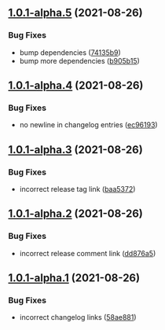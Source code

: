 ## [1.0.1-alpha.5](https://github.com/parse-community/parse-issue-bot/compare/1.0.1-alpha.4...1.0.1-alpha.5) (2021-08-26)


### Bug Fixes

* bump dependencies ([74135b9](https://github.com/parse-community/parse-issue-bot/commit/74135b9221fa0c2bc9485017ab15f9b3582f3e8b))
* bump more dependencies ([b905b15](https://github.com/parse-community/parse-issue-bot/commit/b905b15532f071eb6897f521f51c602ee31ee35b))

## [1.0.1-alpha.4](https://github.com/parse-community/parse-issue-bot/compare/1.0.1-alpha.3...1.0.1-alpha.4) (2021-08-26)


### Bug Fixes

* no newline in changelog entries ([ec96193](https://github.com/parse-community/parse-issue-bot/commit/ec96193ce89a53ec291229011c418da3b7ce8f48))

## [1.0.1-alpha.3](https://github.com/parse-community/parse-issue-bot/compare/1.0.1-alpha.2...1.0.1-alpha.3) (2021-08-26)


### Bug Fixes

* incorrect release tag link ([baa5372](https://github.com/parse-community/parse-issue-bot/commit/baa5372ef62febccba04ddfdd05029dcd7c2cbbe))

## [1.0.1-alpha.2](https://github.com/parse-community/parse-issue-bot/compare/1.0.1-alpha.1...1.0.1-alpha.2) (2021-08-26)


### Bug Fixes

* incorrect release comment link ([dd876a5](https://github.com/parse-community/parse-issue-bot/commit/dd876a5dd89fe2b9fcd542130752db9fa5425c8d))

## [1.0.1-alpha.1](https://github.com/parse-community/parse-issue-bot/compare/1.0.0...1.0.1-alpha.1) (2021-08-26)


### Bug Fixes

* incorrect changelog links ([58ae881](https://github.com/parse-community/parse-issue-bot/commit/58ae881e2c522d463c64816f1c359383390cd6ee))

